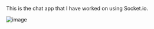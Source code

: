 This is the chat app that I have worked on using Socket.io. 


![image](https://user-images.githubusercontent.com/46574484/220648293-47499a2e-d5d4-4a06-8f97-0c7fbdd36f06.png)
